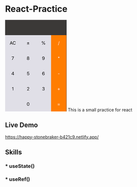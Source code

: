 # React-Practice
<img height="300" alt="Screen Shot 2021-09-12 at 12 52 20 AM" src="https://github.com/jasonsie/React_Calculator/blob/main/public/imges/1.png">
This is a small practice for react

## Live Demo
https://happy-stonebraker-b421c9.netlify.app/

##  Skills 
### * useState()
### * useRef()

